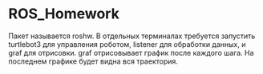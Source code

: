 # ROS_Homework
Пакет называется roshw.
В отдельных терминалах требуется запустить turtlebot3 для управления роботом, listener для обработки данных, и graf для отрисовки. 
graf отрисовывает график после каждого шага. На последнем графике будет видна вся траектория.
